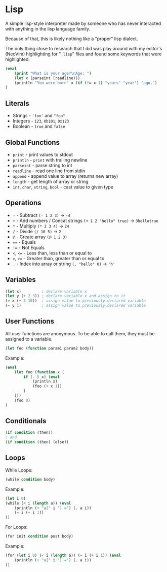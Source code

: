 # Lisp

A simple lisp-style interpreter made by someone who has never interacted
with anything in the lisp language family.

Because of that, this is likely nothing like a "proper" lisp dialect.

The only thing close to research that I did was play around with my
editor's (NeoVim) highlighting for "`.lisp`" files and found some
keywords that were highlighted.

```lisp
(eval
    (print "What is your age?\nAge: ")
    (let x (parseint (readline)))
    (println "You were born" x (if (!= x 1) "years" "year") "ago.")
)
```

## Literals

- Strings - `'foo'` and `"foo"`
- Integers - `123`, `0b101`, `0x123`
- Boolean - `true` and `false`

## Global Functions

- `print` - print values to stdout
- `println` - `print` with trailing newline
- `parseint` - parse string to int
- `readline` - read one line from stdin
- `append` - append value to array (returns new array)
- `length` - get length of array or string
- `int`, `char`, `string`, `bool` - cast value to given type

## Operations

- `-` - Subtract `(- 1 2 3)` -> `-4`
- `+` - Add numbers / Concat strings `(+ 1 2 "hello" true)` -> `3hellotrue`
- `*` - Multiply `(* 2 3 4)` -> `24`
- `/` - Divide `(/ 10 5)` -> `2`
- `@` - Create array `(@ 1 2 3)`
- `==` - Equals
- `!=` - Not Equals
- `<`, `<=` - Less than, less than or equal to
- `>`, `>=` - Greater than, greater than or equal to
- `.` - Index into array or string `(. "hello" 0)` -> `'h'`

## Variables

```lisp
(let x)         ; declare variable x
(let y (+ 2 3)) ; declare variable x and assign to it
(= x (+ 3 10))  ; assign value to previously declared variable
(= y 1)         ; assign value to previously declared variable
```

## User Functions

All user functions are anonymous.  To be able to call them, they must be
assigned to a variable.

```lisp
(let foo (function param1 param2 body))
```

Example:

```lisp
(eval
    (let foo (function x (
        if (- 5 x) (eval
            (println x)
            (foo (+ x 1))
        )
    )))
    (foo 0)
)
```

## Conditionals

```lisp
(if condition (then))
; and
(if condition (then) (else))
```

## Loops

While Loops: 

```lisp
(while condition body)
```

Example:

```lisp
(let i 0)
(while (< i (length a)) (eval
    (println (+ "a[" i "] =") (. a i))
    (= i (+ i 1))
))
```

For Loops: 

```lisp
(for init condition post body)
```

Example:

```lisp
(for (let i 0) (< i (length a)) (= i (+ i 1)) (eval
    (println (+ "a[" i "] =") (. a i))
))
```
